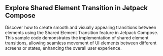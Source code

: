 ## Explore Shared Element Transition in Jetpack Compose 

   Discover how to create smooth and visually appealing transitions between elements using the Shared Element Transition feature in Jetpack Compose. This sample code demonstrates the implementation of shared element transitions, allowing seamless movement of UI elements between different screens or states, enhancing the overall user experience.
